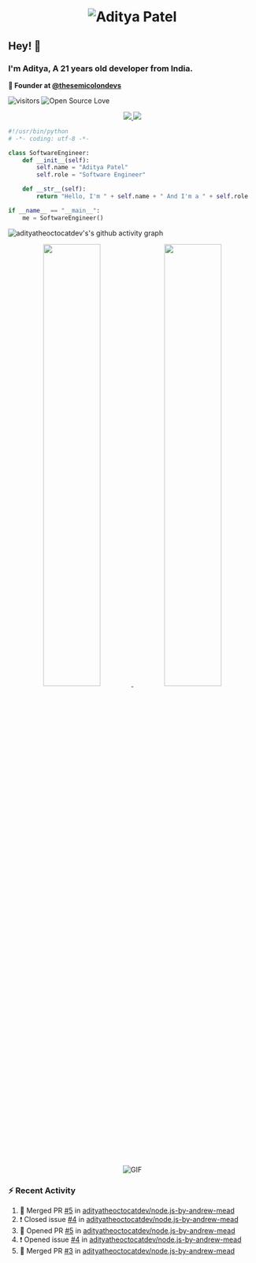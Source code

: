 <h1 align="center">
  <img src="https://raw.githubusercontent.com/adityatheoctocatdev/adityatheoctocatdev/main/name.svg" alt="Aditya Patel" />
</h1>

## Hey! 👋
### I'm Aditya, A 21 years old developer from India.

**🧭 Founder at [@thesemicolondevs](https://github.com/thesemicolondevs)**

![visitors](https://visitor-badge.laobi.icu/badge?page_id=adityatheoctocatdev.adityatheoctocatdev)
![Open Source Love](https://badges.frapsoft.com/os/v1/open-source.svg?v=102)

<p align="center">
  <a href="https://github.com/adityatheoctocatdev?tab=followers">
    <img src="https://img.shields.io/github/followers/adityatheoctocatdev?tab=followers?label=blue&logo=github&style=for-the-badge" />
  </a>
  <a href="https://twitter.com/adptheoctcatdev">
    <img src="https://img.shields.io/twitter/follow/adptheoctcatdev?label=Twitter&logo=twitter&style=for-the-badge" />
  </a>
</p>

```python
#!/usr/bin/python
# -*- coding: utf-8 -*-

class SoftwareEngineer:
    def __init__(self):
        self.name = "Aditya Patel"
        self.role = "Software Engineer"

    def __str__(self):
        return "Hello, I'm " + self.name + " And I'm a " + self.role

if __name__ == "__main__":
    me = SoftwareEngineer()
```

![adityatheoctocatdev's's github activity graph](https://activity-graph.herokuapp.com/graph?username=adityatheoctocatdev&theme=xcode&hide_border=true)

<p align="center">
  <a href="https://github-readme-stats.vercel.app/api?username=adityatheoctocatdev&show_icons=true&theme=dark&hide_border=true">
    <img width="48%" src="https://github-readme-stats.vercel.app/api?username=adityatheoctocatdev&show_icons=true&theme=dark&hide_border=true" />
  </a>
  <a href="https://github-readme-streak-stats.herokuapp.com/?user=adityatheoctocatdev&theme=dark&hide_border=true">
    <img width="48%" src="https://github-readme-streak-stats.herokuapp.com/?user=adityatheoctocatdev&theme=dark&hide_border=true" />
  </a>
  <img alt="GIF" src="https://media.giphy.com/media/RK5KD6UcUpAt92zZvt/giphy.gif" />
</p>

### :zap: Recent Activity

<!--START_SECTION:activity-->
1. 🎉 Merged PR [#5](https://github.com/adityatheoctocatdev/node.js-by-andrew-mead/pull/5) in [adityatheoctocatdev/node.js-by-andrew-mead](https://github.com/adityatheoctocatdev/node.js-by-andrew-mead)
2. ❗️ Closed issue [#4](https://github.com/adityatheoctocatdev/node.js-by-andrew-mead/issues/4) in [adityatheoctocatdev/node.js-by-andrew-mead](https://github.com/adityatheoctocatdev/node.js-by-andrew-mead)
3. 💪 Opened PR [#5](https://github.com/adityatheoctocatdev/node.js-by-andrew-mead/pull/5) in [adityatheoctocatdev/node.js-by-andrew-mead](https://github.com/adityatheoctocatdev/node.js-by-andrew-mead)
4. ❗️ Opened issue [#4](https://github.com/adityatheoctocatdev/node.js-by-andrew-mead/issues/4) in [adityatheoctocatdev/node.js-by-andrew-mead](https://github.com/adityatheoctocatdev/node.js-by-andrew-mead)
5. 🎉 Merged PR [#3](https://github.com/adityatheoctocatdev/node.js-by-andrew-mead/pull/3) in [adityatheoctocatdev/node.js-by-andrew-mead](https://github.com/adityatheoctocatdev/node.js-by-andrew-mead)
<!--END_SECTION:activity-->
